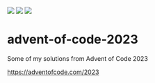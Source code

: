 ![](https://img.shields.io/badge/day%20📅-7-blue)
![](https://img.shields.io/badge/days%20completed-7-red)
![](https://img.shields.io/badge/stars%20⭐-14-yellow)

# advent-of-code-2023

Some of my solutions from Advent of Code 2023

https://adventofcode.com/2023
